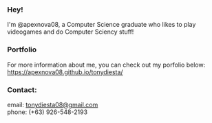<!---
apexnova08/apexnova08 is a ✨ special ✨ repository because its `README.md` (this file) appears on your GitHub profile.
You can click the Preview link to take a look at your changes.
--->

### Hey!
  I'm @apexnova08, a Computer Science graduate who likes to play videogames and do Computer Sciency stuff!

### Portfolio
  For more information about me, you can check out my porfolio below:<br />
  https://apexnova08.github.io/tonydiesta/<br />

### Contact:
  email: tonydiesta08@gmail.com<br />
  phone: (+63) 926-548-2193

